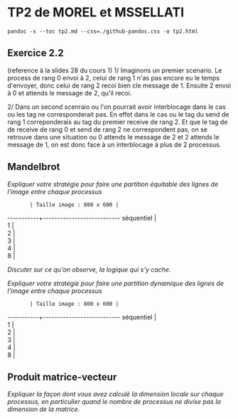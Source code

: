 # TP2 de MOREL et MSSELLATI

`pandoc -s --toc tp2.md --css=./github-pandoc.css -o tp2.html`

## Exercice 2.2
(reference à la slides 28 du cours 1)
1/ Imaginons un premier scenario. Le process de rang 0 envoi à 2, celui de rang 1 n'as pas encore eu le temps d'envoyer, donc celui de rang 2 recoi bien cle message de 1. Ensuite 2 envoi à 0 et attends le message de 2, qu'il recoi. 

2/ Dans un second scenraio ou l'on pourrait avoir interblocage dans le cas ou les tag ne corresponderait pas. En effet dans le cas ou le tag du send de rang 1 correponderais au tag du premier receive de rang 2. Et que le tag de de receive de rang 0 et send de rang 2 ne correspondent pas, on se retrouve dans une situation ou 0 attends le message de 2 et 2 attends le message de 1, on est donc face à un interblocage à plus de 2 processus. 


## Mandelbrot 

*Expliquer votre stratégie pour faire une partition équitable des lignes de l'image entre chaque processus*

           | Taille image : 800 x 600 | 
-----------+---------------------------
séquentiel |              
1          |              
2          |              
3          |              
4          |              
8          |              


*Discuter sur ce qu'on observe, la logique qui s'y cache.*

*Expliquer votre stratégie pour faire une partition dynamique des lignes de l'image entre chaque processus*

           | Taille image : 800 x 600 | 
-----------+---------------------------
séquentiel |              
1          |              
2          |              
3          |              
4          |              
8          |              



## Produit matrice-vecteur



*Expliquer la façon dont vous avez calculé la dimension locale sur chaque processus, en particulier quand le nombre de processus ne divise pas la dimension de la matrice.*
